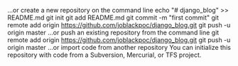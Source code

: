 …or create a new repository on the command line
echo "# django_blog" >> README.md
git init
git add README.md
git commit -m "first commit"
git remote add origin https://github.com/joblackpoc/django_blog.git
git push -u origin master
…or push an existing repository from the command line
git remote add origin https://github.com/joblackpoc/django_blog.git
git push -u origin master
…or import code from another repository
You can initialize this repository with code from a Subversion, Mercurial, or TFS project.

